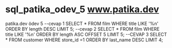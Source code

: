 # sql_patika_odev_5  www.patika.dev
patika.dev ödev 5
--cevap 1
SELECT * FROM film
WHERE title LIKE '%n'
ORDER BY length DESC
LIMIT 5;
--cevap 2
SELECT * FROM film
WHERE title LIKE '%n'
ORDER BY length ASC
OFFSET 5
LIMIT 5;
--CEVAP 3
SELECT * FROM customer
WHERE store_id =1
ORDER BY last_name DESC
LIMIT 4;
